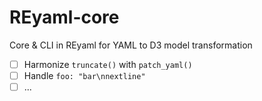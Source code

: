 # REyaml-core
 Core & CLI in REyaml for YAML to D3 model transformation
 - [ ] Harmonize `truncate()` with `patch_yaml()`
 - [ ] Handle `foo: "bar\nnextline"`
 - [ ] ...

